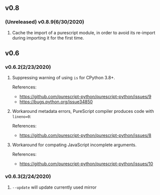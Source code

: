 ## v0.8

### (Unreleased) v0.8.9(6/30/2020)
1. Cache the import of a purescript module, in order to avoid its re-import during 
   importing it for the first time.

## v0.6

### v0.6.2(2/23/2020)

1. Suppressing warning of using `is` for CPython 3.8+.
   
   References:
   - https://github.com/purescript-python/purescript-python/issues/9
   - https://bugs.python.org/issue34850
 
 2. Workaround metadata errors, PureScript compiler produces code with `lineno=0`:
   
    References:
    - https://github.com/purescript-python/purescript-python/issues/8
 
 
 3. Workaround for compating JavaScript incomplete arguments.
    
    References:
    - https://github.com/purescript-python/purescript-python/issues/10
   
### v0.6.3(2/24/2020)

1. `--update` will update currently used mirror
